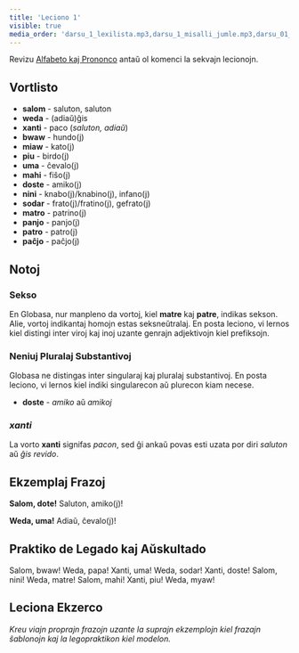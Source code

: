 ```yaml
---
title: 'Leciono 1'
visible: true
media_order: 'darsu_1_lexilista.mp3,darsu_1_misalli_jumle.mp3,darsu_01_doxoli_abyasa.mp3'
---
```


Revizu [Alfabeto kaj Prononco](https://salif.github.io/gramati-fe-globasa/eo-gemini/abece-ji-lafuzu.html) antaŭ ol komenci la sekvajn lecionojn.
 
## Vortlisto
 
* **salom** - saluton, saluton
* **weda** - (adiaŭ)ĝis
* **xanti** - paco (_saluton, adiaŭ_)
* **bwaw** - hundo(j)
* **miaw** - kato(j)
* **piu** - birdo(j)
* **uma** - ĉevalo(j)
* **mahi** - fiŝo(j)
* **doste** - amiko(j)
* **nini** - knabo(j)/knabino(j), infano(j)
* **sodar** - frato(j)/fratino(j), gefrato(j)
* **matro** - patrino(j)
* **panjo** - panjo(j)
* **patro** - patro(j)
* **paĉjo** - paĉjo(j)
 
## Notoj
### Sekso
 
En Globasa, nur manpleno da vortoj, kiel **matre** kaj **patre**, indikas sekson. Alie, vortoj indikantaj homojn estas seksneŭtralaj. En posta leciono, vi lernos kiel distingi inter viroj kaj inoj uzante genrajn adjektivojn kiel prefiksojn.
 
### Neniuj Pluralaj Substantivoj
 
Globasa ne distingas inter singularaj kaj pluralaj substantivoj. En posta leciono, vi lernos kiel indiki singularecon aŭ plurecon kiam necese.
 
* **doste** - _amiko_ aŭ _amikoj_
 
### _xanti_
 
La vorto **xanti** signifas _pacon_, sed ĝi ankaŭ povas esti uzata por diri _saluton_ aŭ _ĝis revido_.
 
## Ekzemplaj Frazoj
 
**Salom, dote!**
Saluton, amiko(j)!
 
**Weda, uma!**
Adiaŭ, ĉevalo(j)!
 
## Praktiko de Legado kaj Aŭskultado
 
Salom, bwaw! Weda, papa! Xanti, uma! Weda, sodar! Xanti, doste! Salom, nini! Weda, matre! Salom, mahi! Xanti, piu! Weda, myaw!
 
## Leciona Ekzerco
 
_Kreu viajn proprajn frazojn uzante la suprajn ekzemplojn kiel frazajn ŝablonojn kaj la legopraktikon kiel modelon._
 